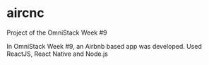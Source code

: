 # aircnc
Project of the OmniStack Week #9

In OmniStack Week #9, an Airbnb based app was developed. Used ReactJS, React Native and Node.js
